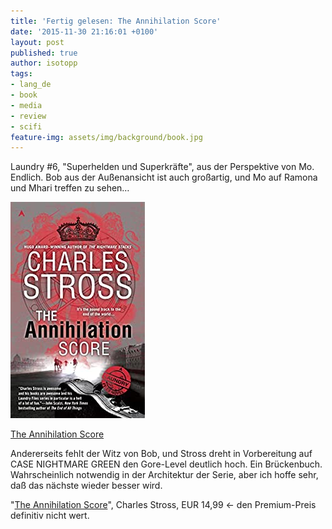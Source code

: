 ```yaml
---
title: 'Fertig gelesen: The Annihilation Score'
date: '2015-11-30 21:16:01 +0100'
layout: post
published: true
author: isotopp
tags:
- lang_de
- book
- media
- review
- scifi
feature-img: assets/img/background/book.jpg
---
```

Laundry #6, "Superhelden und Superkräfte", aus der Perspektive von Mo. Endlich. Bob aus der Außenansicht ist auch großartig, und Mo auf Ramona und Mhari treffen zu sehen…

[![](/uploads/2015/11/annihilation.jpg)](https://www.amazon.de/dp/B00RW1VO14)

[The Annihilation Score](https://www.amazon.de/dp/B00RW1VO14)

Andererseits fehlt der Witz von Bob, und Stross dreht in Vorbereitung auf CASE NIGHTMARE GREEN den Gore-Level deutlich hoch. Ein Brückenbuch. Wahrscheinlich notwendig in der Architektur der Serie, aber ich hoffe sehr, daß das nächste wieder besser wird.

"[The Annihilation Score](https://www.amazon.de/dp/B00RW1VO14)", Charles Stross, EUR 14,99 <- den Premium-Preis definitiv nicht wert.
